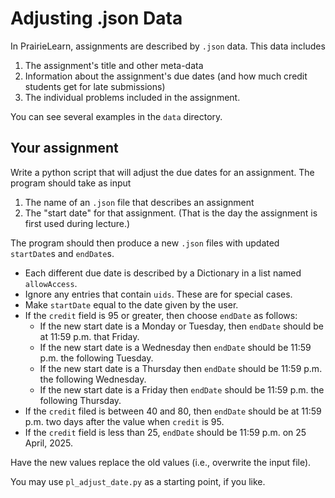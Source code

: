 # Adjusting .json Data

In PrairieLearn, assignments are described by `.json` data.  This data 
includes 
1. The assignment's title and other meta-data
2. Information about the assignment's due dates (and how much credit students get for late submissions)
3. The individual problems included in the assignment.

You can see several examples in the `data` directory.

## Your assignment

Write a python script that will adjust the due dates for an assignment. The program should take as input
1. The name of an `.json` file that describes an assignment
2. The "start date" for that assignment. (That is the day the assignment is first used during lecture.)

The program should then produce a new `.json` files with updated `startDate`s and `endDate`s.

* Each different due date is described by a Dictionary in a list named `allowAccess`.
* Ignore any entries that contain `uids`. These are for special cases.
* Make `startDate` equal to the date given by the user.
* If the `credit` field is 95 or greater, then choose `endDate` as follows:
  * If the new start date is a Monday or Tuesday, then `endDate` should be at 11:59 p.m. that Friday.
  * If the new start date is a Wednesday then `endDate` should be 11:59 p.m. the following Tuesday.
  * If the new start date is a Thursday then `endDate` should be 11:59 p.m. the following Wednesday.
  * If the new start date is a Friday then `endDate` should be 11:59 p.m. the following Thursday.
* If the `credit` filed is between 40 and 80, then `endDate` should be at 11:59 p.m. two days after the value when `credit` is 95.
* If the `credit` field is less than 25, `endDate` should be 11:59 p.m. on 25 April, 2025.

Have the new values replace the old values (i.e., overwrite the input file).

You may use `pl_adjust_date.py` as a starting point, if you like.

